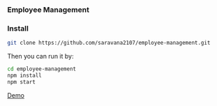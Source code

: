 ### Employee Management

### Install

```bash
git clone https://github.com/saravana2107/employee-management.git
```

Then you can run it by:

```bash
cd employee-management
npm install
npm start
```

[Demo](https://saravana-employee-management.herokuapp.com/)